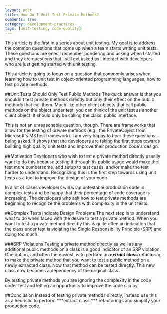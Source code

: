 ```yaml
---
layout: post
title: How Do I Unit Test Private Methods?
comments: true
category: development-practices
tags: [unit-testing, code-quality]
---
```


This article is the first in a series about unit testing. My goal is to address the common questions that come up when a team starts writing unit tests. These questions are ones I remember pondering and asking when I started and they are questions that I still get asked as I interact with developers who are just getting started with unit testing. 

This article is going to focus on a question that commonly arises when learning how to unit test in object-oriented programming languages, how to test private methods.

<!--more-->
##Unit Tests Should Only Test Public Methods
The quick answer is that you shouldn't test private methods directly but only their effect on the public methods that call them. Much like other client objects that call public methods on the object under test, you can think of the unit test as another client object. It should only be calling the class' public interface.

This is not an unreasonable question, though. There are frameworks that allow for the testing of private methods (e.g., the PrivateObject from Microsoft's MSTest framework). I am very happy to hear these questions being asked. It shows that the developers are taking the first steps towards building high quality unit tests and improve their production code's design. 

##Motivation
Developers who wish to test a private method directly usually want to do this because testing it through its public usage would make the test more cumbersome, add setup to test cases, and/or make the test harder to understand. Recognizing this is the first step towards using unit tests as a tool to improve the design of your code.

In a lot of cases developers will wrap untestable production code in complex tests and be happy that their percentage of code coverage is increasing. The developers who ask how to test private methods are beginning to recognize the problems with complexity in the unit tests.

##Complex Tests Indicate Design Problems
The next step is to understand what to do when faced with the desire to test a private method. When you want to test a private method directly this is quite often an indication that the class under test is violating the Single Responsibility Principle (SRP) and doing too much.

###SRP Violations
Testing a private method directly as well as any additional public methods on a class is a good indicator of an SRP violation. One option, and often the easiest, is to perform an ***extract class*** refactoring to make the private method that you want to test a public method on a newly extracted class. Now that method can be tested directly.  This new class now becomes a dependency of the original class.  

By testing private methods you are ignoring the complexity in the code under test and letting an opportunity to improve the code slip by. 

##Conclusion
Instead of testing private methods directly, instead use this as a heuristic to perform ***extract class *** refactorings and simplify your production code. 
